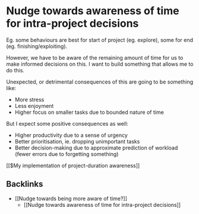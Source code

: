 # Nudge towards awareness of time for intra-project decisions
Eg. some behaviours are best for start of project (eg. explore), some for end (eg. finishing/exploiting). 

However, we have to be aware of the remaining amount of time for us to make informed decisions on this. I want to build something that allows me to do this.

Unexpected, or detrimental consequences of this are going to be something like:

* More stress 
* Less enjoyment
* Higher focus on smaller tasks due to bounded nature of time

But I expect some positive consequences as well:
* Higher productivity due to a sense of urgency
* Better prioritisation, ie. dropping unimportant tasks
* Better decision-making due to approximate prediction of workload (fewer errors due to forgetting something)

[[$My implementation of project-duration awareness]]

## Backlinks
* [[Nudge towards being more aware of time?]]
	* [[Nudge towards awareness of time for intra-project decisions]]

<!-- {BearID:94FD5681-456E-4D21-8C21-9ACCD1C9E203-21271-000040819DFA1E5C} -->
